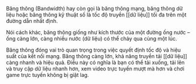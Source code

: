 Băng thông (Bandwidth) hay còn gọi là băng thông mạng, băng thông dữ liệu hoặc băng thông kỹ thuật số là tốc độ truyền [[dữ liệu]] tối đa trên một đường dẫn nhất định. 

Nói cách khác, băng thông giống như kích thước của một đường ống nước – ống càng lớn, càng nhiều nước (dữ liệu) có thể chảy qua cùng một lúc.

Băng thông đóng vai trò quan trọng trong việc quyết định tốc độ và hiệu suất của kết nối mạng. Băng thông càng lớn, khả năng truyền tải [[dữ liệu]] càng nhanh và hiệu quả. Điều này có nghĩa là bạn có thể tải xuống, tải lên và truy cập dữ liệu nhanh hơn, xem video trực tuyến mượt mà hơn và chơi game trực tuyến không bị giật lag.